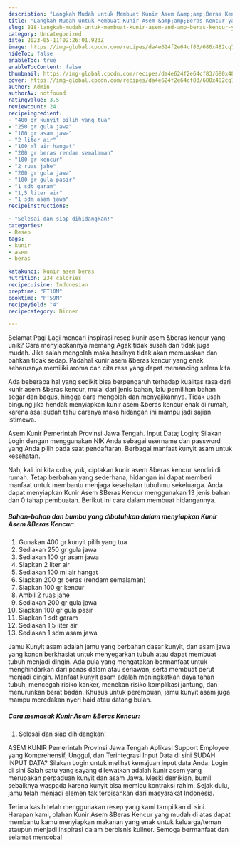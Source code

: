 ```yaml
---
description: "Langkah Mudah untuk Membuat Kunir Asem &amp;amp;Beras Kencur yang Lezat, Lezat"
title: "Langkah Mudah untuk Membuat Kunir Asem &amp;amp;Beras Kencur yang Lezat, Lezat"
slug: 818-langkah-mudah-untuk-membuat-kunir-asem-and-amp-beras-kencur-yang-lezat-lezat
category: Uncategorized
date: 2023-05-11T02:26:01.923Z
image: https://img-global.cpcdn.com/recipes/da4e624f2e64cf83/680x482cq70/kunir-asem-beras-kencur-foto-resep-utama.jpg
hideToc: false
enableToc: true
enableTocContent: false
thumbnail: https://img-global.cpcdn.com/recipes/da4e624f2e64cf83/680x482cq70/kunir-asem-beras-kencur-foto-resep-utama.jpg
cover: https://img-global.cpcdn.com/recipes/da4e624f2e64cf83/680x482cq70/kunir-asem-beras-kencur-foto-resep-utama.jpg
author: Admin
authorAv: notfound
ratingvalue: 3.5
reviewcount: 24
recipeingredient:
- "400 gr kunyit pilih yang tua"
- "250 gr gula jawa"
- "100 gr asam jawa"
- "2 liter air"
- "100 ml air hangat"
- "200 gr beras rendam semalaman"
- "100 gr kencur"
- "2 ruas jahe"
- "200 gr gula jawa"
- "100 gr gula pasir"
- "1 sdt garam"
- "1,5 liter air"
- "1 sdm asam jawa"
recipeinstructions:

- "Selesai dan siap dihidangkan!"
categories:
- Resep
tags:
- kunir
- asem
- beras

katakunci: kunir asem beras 
nutrition: 234 calories
recipecuisine: Indonesian
preptime: "PT10M"
cooktime: "PT59M"
recipeyield: "4"
recipecategory: Dinner

---
```



Selamat Pagi Lagi mencari inspirasi resep kunir asem &amp;beras kencur yang unik? Cara menyiapkannya memang Agak tidak susah dan tidak juga mudah. Jika salah mengolah maka hasilnya tidak akan memuaskan dan bahkan tidak sedap. Padahal kunir asem &amp;beras kencur yang enak seharusnya memiliki aroma dan cita rasa yang dapat memancing selera kita.


Ada beberapa hal yang sedikit bisa berpengaruh terhadap kualitas rasa dari kunir asem &amp;beras kencur, mulai dari jenis bahan, lalu pemilihan bahan segar dan bagus, hingga cara mengolah dan menyajikannya. Tidak usah bingung jika hendak menyiapkan kunir asem &amp;beras kencur enak di rumah, karena asal sudah tahu caranya maka hidangan ini mampu jadi sajian istimewa.

Asem Kunir Pemerintah Provinsi Jawa Tengah. Input Data; Login; Silakan Login dengan menggunakan NIK Anda sebagai username dan password yang Anda pilih pada saat pendaftaran. Berbagai manfaat kunyit asam untuk kesehatan.


Nah, kali ini kita coba, yuk, ciptakan kunir asem &amp;beras kencur sendiri di rumah. Tetap berbahan yang sederhana, hidangan ini dapat memberi manfaat untuk membantu menjaga kesehatan tubuhmu sekeluarga. Anda dapat menyiapkan Kunir Asem &amp;Beras Kencur menggunakan 13 jenis bahan dan 0 tahap pembuatan. Berikut ini cara dalam membuat hidangannya.

<!--inarticleads1-->

##### Bahan-bahan dan bumbu yang dibutuhkan dalam menyiapkan Kunir Asem &amp;Beras Kencur:

1. Gunakan 400 gr kunyit pilih yang tua
1. Sediakan 250 gr gula jawa
1. Sediakan 100 gr asam jawa
1. Siapkan 2 liter air
1. Sediakan 100 ml air hangat
1. Siapkan 200 gr beras (rendam semalaman)
1. Siapkan 100 gr kencur
1. Ambil 2 ruas jahe
1. Sediakan 200 gr gula jawa
1. Siapkan 100 gr gula pasir
1. Siapkan 1 sdt garam
1. Sediakan 1,5 liter air
1. Sediakan 1 sdm asam jawa


Jamu Kunyit asam adalah jamu yang berbahan dasar kunyit, dan asam jawa yang konon berkhasiat untuk menyegarkan tubuh atau dapat membuat tubuh menjadi dingin. Ada pula yang mengatakan bermanfaat untuk menghindarkan dari panas dalam atau seriawan, serta membuat perut menjadi dingin. Manfaat kunyit asam adalah meningkatkan daya tahan tubuh, mencegah risiko kanker, menekan risiko komplikasi jantung, dan menurunkan berat badan. Khusus untuk perempuan, jamu kunyit asam juga mampu meredakan nyeri haid atau datang bulan. 

<!--inarticleads2-->

##### Cara memasak Kunir Asem &amp;Beras Kencur:


1. Selesai dan siap dihidangkan!

ASEM KUNIR Pemerintah Provinsi Jawa Tengah Aplikasi Support Employee yang Komprehensif, Unggul, dan Terintegrasi Input Data di sini SUDAH INPUT DATA? Silakan Login untuk melihat kemajuan input data Anda. Login di sini Salah satu yang sayang dilewatkan adalah kunir asem yang merupakan perpaduan kunyit dan asam Jawa. Meski demikian, bumil sebaiknya waspada karena kunyit bisa memicu kontraksi rahim. Sejak dulu, jamu telah menjadi elemen tak terpisahkan dari masyarakat Indonesia. 

Terima kasih telah menggunakan resep yang kami tampilkan di sini. Harapan kami, olahan Kunir Asem &amp;Beras Kencur yang mudah di atas dapat membantu kamu menyiapkan makanan yang enak untuk keluarga/teman ataupun menjadi inspirasi dalam berbisnis kuliner. Semoga bermanfaat dan selamat mencoba!
